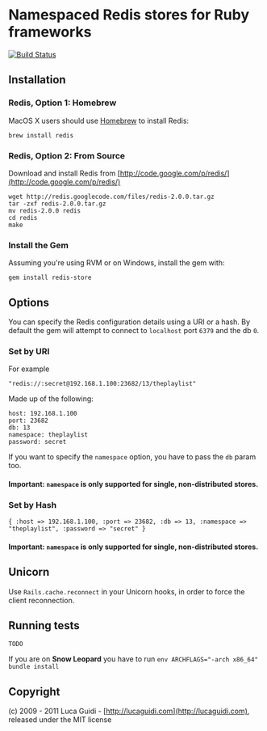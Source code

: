# Namespaced Redis stores for Ruby frameworks

[![Build Status](https://secure.travis-ci.org/jodosha/redis-store.png?branch=master)](http://travis-ci.org/jodosha/redis-store?branch=master)

## Installation

### Redis, Option 1: Homebrew

MacOS X users should use [Homebrew](https://github.com/mxcl/homebrew) to install Redis:

    brew install redis

### Redis, Option 2: From Source

Download and install Redis from [http://code.google.com/p/redis/](http://code.google.com/p/redis/)

    wget http://redis.googlecode.com/files/redis-2.0.0.tar.gz
    tar -zxf redis-2.0.0.tar.gz
    mv redis-2.0.0 redis
    cd redis
    make

### Install the Gem

Assuming you're using RVM or on Windows, install the gem with:

    gem install redis-store

## Options
You can specify the Redis configuration details using a URI or a hash.  By default the gem will attempt to connect to `localhost` port `6379` and the db `0`.

### Set by URI

For example

    "redis://:secret@192.168.1.100:23682/13/theplaylist"

Made up of the following:

    host: 192.168.1.100
    port: 23682
    db: 13
    namespace: theplaylist
    password: secret

If you want to specify the `namespace` option, you have to pass the `db` param too.
#### __Important__: `namespace` is only supported for single, non-distributed stores.

### Set by Hash

    { :host => 192.168.1.100, :port => 23682, :db => 13, :namespace => "theplaylist", :password => "secret" }

#### __Important__: `namespace` is only supported for single, non-distributed stores.

## Unicorn

Use `Rails.cache.reconnect` in your Unicorn hooks, in order to force the client reconnection.

## Running tests

    TODO

If you are on **Snow Leopard** you have to run `env ARCHFLAGS="-arch x86_64" bundle install`

## Copyright

(c) 2009 - 2011 Luca Guidi - [http://lucaguidi.com](http://lucaguidi.com), released under the MIT license
